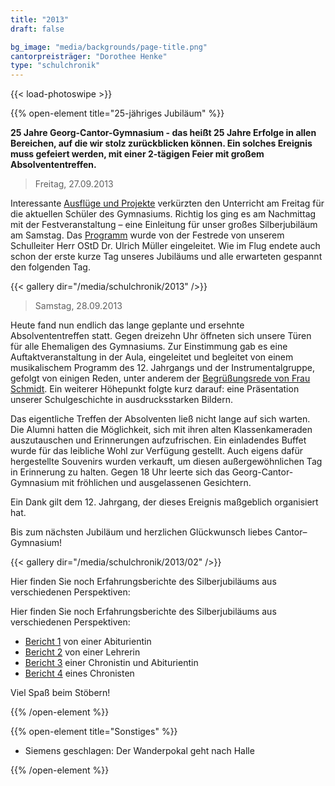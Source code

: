 ```yaml
---
title: "2013"
draft: false

bg_image: "media/backgrounds/page-title.png"
cantorpreisträger: "Dorothee Henke"
type: "schulchronik"
---
```


{{< load-photoswipe >}}

{{% open-element title="25-jähriges Jubiläum" %}}

**25 Jahre Georg-Cantor-Gymnasium - das heißt 25 Jahre Erfolge in allen Bereichen, auf die wir stolz zurückblicken können.
Ein solches Ereignis muss gefeiert werden, mit einer 2-tägigen Feier mit großem Absolvententreffen.**

> Freitag, 27.09.2013

Interessante [Ausflüge und Projekte](/schulchronik/25-ausfluege-und-projekte) verkürzten den Unterricht am Freitag für die aktuellen Schüler des Gymnasiums.
Richtig los ging es am Nachmittag mit der Festveranstaltung – eine Einleitung für unser großes Silberjubiläum am Samstag. Das [Programm](/schulchronik/25-programm) wurde von der Festrede von unserem Schulleiter Herr OStD Dr. Ulrich Müller eingeleitet.
Wie im Flug endete auch schon der erste kurze Tag unseres Jubiläums und alle erwarteten gespannt den folgenden Tag.

{{< gallery dir="/media/schulchronik/2013" />}}

> Samstag, 28.09.2013

Heute fand nun endlich das lange geplante und ersehnte Absolvententreffen statt. Gegen dreizehn Uhr öffneten sich unsere Türen für alle Ehemaligen des Gymnasiums. Zur Einstimmung gab es eine Auftaktveranstaltung in der Aula, eingeleitet und begleitet von einem musikalischem Programm des 12. Jahrgangs und der Instrumentalgruppe, gefolgt von einigen Reden, unter anderem der [Begrüßungsrede von Frau Schmidt](/schulchronik/25-rede-fr-schmidt). Ein weiterer Höhepunkt folgte kurz darauf: eine Präsentation unserer Schulgeschichte in ausdrucksstarken Bildern.

Das eigentliche Treffen der Absolventen ließ nicht lange auf sich warten. Die Alumni hatten die Möglichkeit, sich mit ihren alten Klassenkameraden auszutauschen und Erinnerungen aufzufrischen. Ein einladendes Buffet wurde für das leibliche Wohl zur Verfügung gestellt.
Auch eigens dafür hergestellte Souvenirs wurden verkauft, um diesen außergewöhnlichen Tag in Erinnerung zu halten.
Gegen 18 Uhr leerte sich das Georg-Cantor-Gymnasium mit fröhlichen und ausgelassenen Gesichtern.

Ein Dank gilt dem 12. Jahrgang, der dieses Ereignis maßgeblich organisiert hat.

Bis zum nächsten Jubiläum und herzlichen Glückwunsch liebes Cantor–Gymnasium!

{{< gallery dir="/media/schulchronik/2013/02" />}}

Hier finden Sie noch Erfahrungsberichte des Silberjubiläums aus verschiedenen Perspektiven:

Hier finden Sie noch Erfahrungsberichte des Silberjubiläums aus verschiedenen Perspektiven:

- [Bericht 1](/schulchronik/25-bericht-1) von einer Abiturientin
- [Bericht 2](/schulchronik/25-bericht-2) von einer Lehrerin
- [Bericht 3](/schulchronik/25-bericht-3) einer Chronistin und Abiturientin
- [Bericht 4](/schulchronik/25-bericht-4) eines Chronisten

Viel Spaß beim Stöbern!

{{% /open-element %}}

{{% open-element title="Sonstiges" %}}

- Siemens geschlagen: Der Wanderpokal geht nach Halle

{{% /open-element %}}
